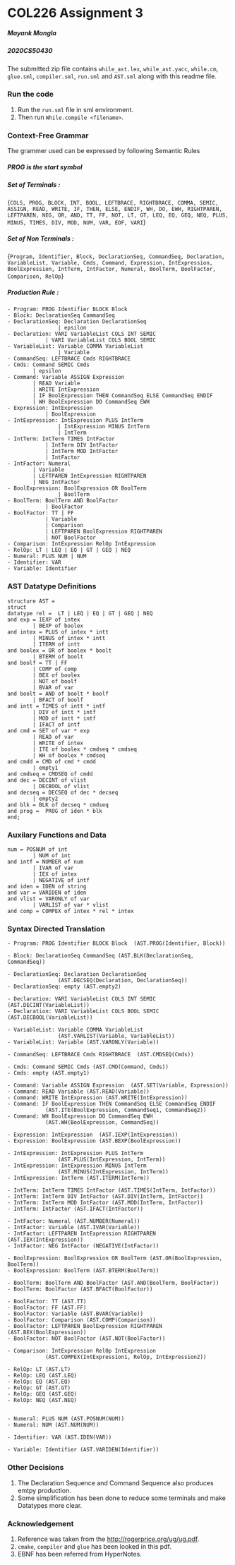 # COL226 Assignment 3 
##### _Mayank Mangla_
##### _2020CS50430_
The submitted zip file contains `while_ast.lex`, `while_ast.yacc`, `while.cm`, `glue.sml`, `compiler.sml`, `run.sml` and `AST.sml` along with this readme file.
### Run the code
1. Run the `run.sml` file in sml environment.
2. Then run `While.compile <filename>`.

### Context-Free Grammar
The grammer used can be expressed by following Semantic Rules
##### _PROG_ is the start symbol
##### _Set of Terminals_ : 
{`COLS, PROG, BLOCK, INT, BOOL, LEFTBRACE, RIGHTBRACE, COMMA, SEMIC, ASSIGN, READ, WRITE, IF, THEN, ELSE, ENDIF, WH, DO, EWH, RIGHTPAREN, LEFTPAREN, NEG, OR, AND, TT, FF, NOT, LT, GT, LEQ, EQ, GEQ, NEQ, PLUS, MINUS, TIMES, DIV, MOD, NUM, VAR, EOF, VARI`}
##### _Set of Non Terminals_ :
{`Program, Identifier, Block, DeclarationSeq, CommandSeq, Declaration, VariableList, Variable, Cmds, Command, Expression, IntExpression, BoolExpression, IntTerm, IntFactor, Numeral, BoolTerm, BoolFactor, Comparison, RelOp`}
##### _Production Rule_ : 
```
- Program: PROG Identifier BLOCK Block 
- Block: DeclarationSeq CommandSeq
- DeclarationSeq: Declaration DeclarationSeq 
                | epsilon
- Declaration: VARI VariableList COLS INT SEMIC  
            | VARI VariableList COLS BOOL SEMIC  
- VariableList: Variable COMMA VariableList 
                | Variable 
- CommandSeq: LEFTBRACE Cmds RIGHTBRACE  
- Cmds: Command SEMIC Cmds 
        | epsilon
- Command: Variable ASSIGN Expression 
        | READ Variable 
        | WRITE IntExpression 
        | IF BoolExpression THEN CommandSeq ELSE CommandSeq ENDIF 
        | WH BoolExpression DO CommandSeq EWH 
- Expression: IntExpression 
            | BoolExpression 
- IntExpression: IntExpression PLUS IntTerm 
                | IntExpression MINUS IntTerm 
                | IntTerm
- IntTerm: IntTerm TIMES IntFactor 
            | IntTerm DIV IntFactor 
            | IntTerm MOD IntFactor 
            | IntFactor 
- IntFactor: Numeral
        | Variable 
        | LEFTPAREN IntExpression RIGHTPAREN 
        | NEG IntFactor 
- BoolExpression: BoolExpression OR BoolTerm 
                | BoolTerm 
- BoolTerm: BoolTerm AND BoolFactor 
            | BoolFactor
- BoolFactor: TT | FF 
            | Variable 
            | Comparison 
            | LEFTPAREN BoolExpression RIGHTPAREN 
            | NOT BoolFactor
- Comparison: IntExpression RelOp IntExpression
- RelOp: LT | LEQ | EQ | GT | GEQ | NEQ
- Numeral: PLUS NUM | NUM 
- Identifier: VAR
- Variable: Identifier
```

### AST Datatype Definitions
```
structure AST = 
struct 
datatype rel =  LT | LEQ | EQ | GT | GEQ | NEQ
and exp = IEXP of intex
        | BEXP of boolex
and intex = PLUS of intex * intt
        | MINUS of intex * intt
        | ITERM of intt
and boolex = OR of boolex * boolt 
        | BTERM of boolt
and boolf = TT | FF
        | COMP of comp
        | BEX of boolex
        | NOT of boolf
        | BVAR of var
and boolt = AND of boolt * boolf
        | BFACT of boolf
and intt = TIMES of intt * intf
        | DIV of intt * intf
        | MOD of intt * intf
        | IFACT of intf
and cmd = SET of var * exp
        | READ of var
        | WRITE of intex
        | ITE of boolex * cmdseq * cmdseq
        | WH of boolex * cmdseq
and cmdd = CMD of cmd * cmdd
        | empty1
and cmdseq = CMDSEQ of cmdd
and dec = DECINT of vlist
        | DECBOOL of vlist
and decseq = DECSEQ of dec * decseq
        | empty2
and blk = BLK of decseq * cmdseq
and prog =  PROG of iden * blk
end;
```
### Auxilary Functions and Data
```
num = POSNUM of int
        | NUM of int
and intf = NUMBER of num
        | IVAR of var
        | IEX of intex
        | NEGATIVE of intf
and iden = IDEN of string
and var = VARIDEN of iden
and vlist = VARONLY of var
        | VARLIST of var * vlist
and comp = COMPEX of intex * rel * intex
```
### Syntax Directed Translation
```
- Program: PROG Identifier BLOCK Block  (AST.PROG(Identifier, Block))
            
- Block: DeclarationSeq CommandSeq (AST.BLK(DeclarationSeq, CommandSeq))
        
- DeclarationSeq: Declaration DeclarationSeq  
                (AST.DECSEQ(Declaration, DeclarationSeq)) 
- DeclarationSeq: empty (AST.empty2)
                
- Declaration: VARI VariableList COLS INT SEMIC  (AST.DECINT(VariableList)) 
- Declaration: VARI VariableList COLS BOOL SEMIC  (AST.DECBOOL(VariableList))
                
- VariableList: Variable COMMA VariableList 
                (AST.VARLIST(Variable, VariableList)) 
- VariableList: Variable (AST.VARONLY(Variable))
                
- CommandSeq: LEFTBRACE Cmds RIGHTBRACE  (AST.CMDSEQ(Cmds)) 

- Cmds: Command SEMIC Cmds (AST.CMD(Command, Cmds))
- Cmds: empty (AST.empty1)

- Command: Variable ASSIGN Expression  (AST.SET(Variable, Expression)) 
- Command: READ Variable (AST.READ(Variable)) 
- Command: WRITE IntExpression (AST.WRITE(IntExpression)) 
- Command: IF BoolExpression THEN CommandSeq ELSE CommandSeq ENDIF 
            (AST.ITE(BoolExpression, CommandSeq1, CommandSeq2)) 
- Command: WH BoolExpression DO CommandSeq EWH 
            (AST.WH(BoolExpression, CommandSeq))

- Expression: IntExpression  (AST.IEXP(IntExpression)) 
- Expression: BoolExpression (AST.BEXP(BoolExpression))

- IntExpression: IntExpression PLUS IntTerm 
                (AST.PLUS(IntExpression, IntTerm)) 
- IntExpression: IntExpression MINUS IntTerm 
                (AST.MINUS(IntExpression, IntTerm)) 
- IntExpression: IntTerm (AST.ITERM(IntTerm))

- IntTerm: IntTerm TIMES IntFactor (AST.TIMES(IntTerm, IntFactor)) 
- IntTerm: IntTerm DIV IntFactor (AST.DIV(IntTerm, IntFactor)) 
- IntTerm: IntTerm MOD IntFactor (AST.MOD(IntTerm, IntFactor)) 
- IntTerm: IntFactor (AST.IFACT(IntFactor))

- IntFactor: Numeral (AST.NUMBER(Numeral)) 
- IntFactor: Variable (AST.IVAR(Variable)) 
- IntFactor: LEFTPAREN IntExpression RIGHTPAREN (AST.IEX(IntExpression)) 
- IntFactor: NEG IntFactor (NEGATIVE(IntFactor))

- BoolExpression: BoolExpression OR BoolTerm (AST.OR(BoolExpression, BoolTerm)) 
- BoolExpression: BoolTerm (AST.BTERM(BoolTerm))

- BoolTerm: BoolTerm AND BoolFactor (AST.AND(BoolTerm, BoolFactor))  
- BoolTerm: BoolFactor (AST.BFACT(BoolFactor)) 

- BoolFactor: TT (AST.TT) 
- BoolFactor: FF (AST.FF) 
- BoolFactor: Variable (AST.BVAR(Variable)) 
- BoolFactor: Comparison (AST.COMP(Comparison)) 
- BoolFactor: LEFTPAREN BoolExpression RIGHTPAREN (AST.BEX(BoolExpression)) 
- BoolFactor: NOT BoolFactor (AST.NOT(BoolFactor))

- Comparison: IntExpression RelOp IntExpression 
            (AST.COMPEX(IntExpression1, RelOp, IntExpression2))

- RelOp: LT (AST.LT)
- RelOp: LEQ (AST.LEQ)
- RelOp: EQ (AST.EQ)
- RelOp: GT (AST.GT)
- RelOp: GEQ (AST.GEQ) 
- RelOp: NEQ (AST.NEQ)


- Numeral: PLUS NUM (AST.POSNUM(NUM)) 
- Numeral: NUM (AST.NUM(NUM)) 

- Identifier: VAR (AST.IDEN(VAR))

- Variable: Identifier (AST.VARIDEN(Identifier))
```
### Other Decisions
1. The Declaration Sequence and Command Sequence also produces emtpy production.
2. Some simplification has been done to reduce some terminals and make Datatypes more clear.

### Acknowledgement
1. Reference was taken from the http://rogerprice.org/ug/ug.pdf.
2. `cmake`, `compiler` and `glue` has been looked in this pdf.
3. EBNF has been referred from HyperNotes.